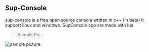 ## Sup-Console

sup-console is a free open source console written in c++ (in beta) 
It support linux and windows. 
 SupConsole app are made with lua


> Sample Pic : 

![sample picture](https://zupimages.net/up/20/06/9gxl.png)



